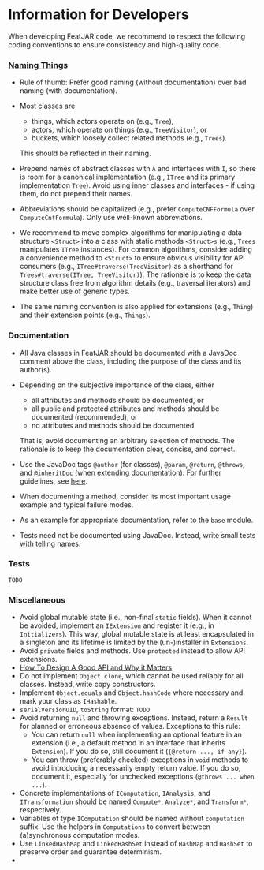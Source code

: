 # Information for Developers

When developing FeatJAR code, we recommend to respect the following coding conventions to ensure consistency and high-quality code.

### [Naming Things](https://martinfowler.com/bliki/TwoHardThings.html)

* Rule of thumb: Prefer good naming (without documentation) over bad naming (with documentation).
* Most classes are
  * things, which actors operate on (e.g., `Tree`),
  * actors, which operate on things (e.g., `TreeVisitor`), or
  * buckets, which loosely collect related methods (e.g., `Trees`).

  This should be reflected in their naming. 
* Prepend names of abstract classes with `A` and interfaces with `I`, so there is room for a canonical implementation (e.g., `ITree` and its primary implementation `Tree`).
  Avoid using inner classes and interfaces - if using them, do not prepend their names.
* Abbreviations should be capitalized (e.g., prefer `ComputeCNFFormula` over `ComputeCnfFormula`).
  Only use well-known abbreviations.
* We recommend to move complex algorithms for manipulating a data structure `<Struct>` into a class with static methods `<Struct>s` (e.g., `Trees` manipulates `ITree` instances).
  For common algorithms, consider adding a convenience method to `<Struct>` to ensure obvious visibility for API consumers (e.g., `ITree#traverse(TreeVisitor)` as a shorthand for `Trees#traverse(ITree, TreeVisitor)`).
  The rationale is to keep the data structure class free from algorithm details (e.g., traversal iterators) and make better use of generic types.
* The same naming convention is also applied for extensions (e.g., `Thing`) and their extension points (e.g., `Things`).

### Documentation

* All Java classes in FeatJAR should be documented with a JavaDoc comment above the class, including the purpose of the class and its author(s).
* Depending on the subjective importance of the class, either
  * all attributes and methods should be documented, or
  * all public and protected attributes and methods should be documented (recommended), or
  * no attributes and methods should be documented.
  
  That is, avoid documenting an arbitrary selection of methods.
  The rationale is to keep the documentation clear, concise, and correct. 
* Use the JavaDoc tags `@author` (for classes), `@param`, `@return`, `@throws`, and `@inheritDoc` (when extending documentation).
  For further guidelines, see [here](https://blog.joda.org/2012/11/javadoc-coding-standards.html).
* When documenting a method, consider its most important usage example and typical failure modes.
* As an example for appropriate documentation, refer to the `base` module.
* Tests need not be documented using JavaDoc.
  Instead, write small tests with telling names.

### Tests

`TODO`

### Miscellaneous

* Avoid global mutable state (i.e., non-final `static` fields).
  When it cannot be avoided, implement an `IExtension` and register it (e.g., in `Initializers`).
  This way, global mutable state is at least encapsulated in a singleton and its lifetime is limited by the (un-)installer in `Extensions`.
* Avoid `private` fields and methods.
  Use `protected` instead to allow API extensions. 
* [How To Design A Good API and Why it Matters](https://www.youtube.com/watch?v=aAb7hSCtvGw)
* Do not implement `Object.clone`, which cannot be used reliably for all classes.
  Instead, write copy constructors.
* Implement `Object.equals` and `Object.hashCode` where necessary and mark your class as `IHashable`. 
* `serialVersionUID`, `toString` format: `TODO`
* Avoid returning `null` and throwing exceptions.
  Instead, return a `Result` for planned or erroneous absence of values.
  Exceptions to this rule:
  * You can return `null` when implementing an optional feature in an extension (i.e., a default method in an interface that inherits `Extension`).
    If you do so, still document it (`{@return ..., if any}`).
  * You can throw (preferably checked) exceptions in `void` methods to avoid introducing a necessarily empty return value.
    If you do so, document it, especially for unchecked exceptions (`@throws ... when ...`).
* Concrete implementations of `IComputation`, `IAnalysis`, and `ITransformation` should be named `Compute*`, `Analyze*`, and `Transform*`, respectively.
* Variables of type `IComputation` should be named without `computation` suffix.
  Use the helpers in `Computations` to convert between (a)synchronous computation modes.
* Use `LinkedHashMap` and `LinkedHashSet` instead of `HashMap` and `HashSet` to preserve order and guarantee determinism.
* 